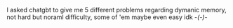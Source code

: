 I asked chatgbt to give me 5 different problems regarding dymanic memory, not hard but noraml difficulty, some of 'em maybe even easy idk -_(*-*)_-
